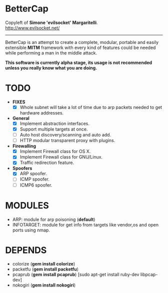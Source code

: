 BetterCap
==

Copyleft of **Simone 'evilsocket' Margaritelli**.  
http://www.evilsocket.net/

---

BetterCap is an attempt to create a complete, modular, portable and easily extensible **MITM** framework with every kind of features could be needed while performing a man in the middle attack.  

**This software is currently alpha stage, its usage is not recommended unless you really know what you are doing.**

TODO
===

- **FIXES**
  - [x] Whole subnet will take a lot of time due to arp packets needed to get hardware addresses.

- **General**
  - [x] Implement abstraction interfaces.
  - [x] Support multiple targets at once.
  - [ ] Auto host discovery/scanning and auto add.
  - [ ] HTTP modular transparent proxy with plugins.

- **Firewalling**
  - [x] Implement Firewall class for OS X.
  - [x] Implement Firewall class for GNU/Linux.
  - [x] Traffic redirection feature.

- **Spoofers**  
  - [x] ARP spoofer.
  - [ ] ICMP spoofer.
  - [ ] ICMP6 spoofer.

MODULES
===
- ARP:        module for arp poisoning (**default**)
- INFOTARGET: module for get info from targets like vendor,os and open ports using nmap.

DEPENDS
===
  - colorize (**gem install colorize**)
  - packetfu (**gem install packetfu**)
  - pcaprub  (**gem install pcaprub**) [sudo apt-get install ruby-dev libpcap-dev]
  - nokogiri (**gem install nokogiri**)
